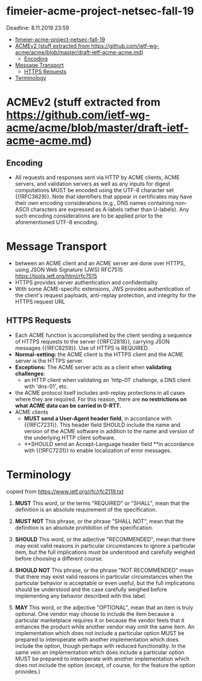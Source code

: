 
# fimeier-acme-project-netsec-fall-19
Deadline: 8.11.2019 23:59


- [fimeier-acme-project-netsec-fall-19](#fimeier-acme-project-netsec-fall-19)
- [ACMEv2 (stuff extracted from https://github.com/ietf-wg-acme/acme/blob/master/draft-ietf-acme-acme.md)](#acmev2-stuff-extracted-from-httpsgithubcomietf-wg-acmeacmeblobmasterdraft-ietf-acme-acmemd)
  - [Encoding](#encoding)
- [Message Transport](#message-transport)
  - [HTTPS Requests](#https-requests)
- [Terminology](#terminology)


# ACMEv2 (stuff extracted from https://github.com/ietf-wg-acme/acme/blob/master/draft-ietf-acme-acme.md)
## Encoding
* All requests and responses sent via HTTP by ACME clients, ACME servers, and validation servers as well as any inputs for digest computations MUST be encoded using the UTF-8 character set {{!RFC3629}}. Note that identifiers that appear in certificates may have their own encoding considerations (e.g., DNS names containing non-ASCII characters are expressed as A-labels rather than U-labels). Any such encoding considerations are to be applied prior to the aforementioned UTF-8 encoding.
# Message Transport
* between an ACME client and an ACME server are done over HTTPS, using JSON Web Signature (JWS) RFC7515 https://tools.ietf.org/html/rfc7515
* HTTPS provides server authentication and confidentiality
* With some ACME-specific extensions, JWS provides authentication of the client's request payloads, anti-replay protection, and integrity for the HTTPS request URL

## HTTPS Requests
* Each ACME function is accomplished by the client sending a sequence of HTTPS requests to the server {{!RFC2818}}, carrying JSON messages {{!RFC8259}}. Use of HTTPS is REQUIRED.
* **Normal-setting:** the ACME client is the HTTPS client and the ACME server is the HTTPS server.
* **Exceptions:** The ACME server acts as a client when **validating challenges**:
  * an HTTP client when validating an 'http-01' challenge, a DNS client with 'dns-01', etc.
* the ACME protocol itself includes anti-replay protections in all cases where they are required. For this reason, there are **no restrictions on what ACME data can be carried in 0-RTT.**
* ACME clients
  * **MUST send a User-Agent header field**, in accordance with {{!RFC7231}}. This header field SHOULD include the name and version of the ACME software in addition to the name and version of the underlying HTTP client software.
  * **SHOULD send an Accept-Language header field **in accordance with {{!RFC7231}} to enable localization of error messages.





























# Terminology
copied from https://www.ietf.org/rfc/rfc2119.txt
1. **MUST**   This word, or the terms "REQUIRED" or "SHALL", mean that the
   definition is an absolute requirement of the specification.

2. **MUST NOT**   This phrase, or the phrase "SHALL NOT", mean that the
   definition is an absolute prohibition of the specification.

3. **SHOULD**   This word, or the adjective "RECOMMENDED", mean that there
   may exist valid reasons in particular circumstances to ignore a
   particular item, but the full implications must be understood and
   carefully weighed before choosing a different course.

4. **SHOULD NOT**   This phrase, or the phrase "NOT RECOMMENDED" mean that
   there may exist valid reasons in particular circumstances when the
   particular behavior is acceptable or even useful, but the full
   implications should be understood and the case carefully weighed
   before implementing any behavior described with this label.

5. **MAY**   This word, or the adjective "OPTIONAL", mean that an item is
   truly optional.  One vendor may choose to include the item because a
   particular marketplace requires it or because the vendor feels that
   it enhances the product while another vendor may omit the same item.
   An implementation which does not include a particular option MUST be
   prepared to interoperate with another implementation which does
   include the option, though perhaps with reduced functionality. In the
   same vein an implementation which does include a particular option
   MUST be prepared to interoperate with another implementation which
   does not include the option (except, of course, for the feature the
   option provides.)